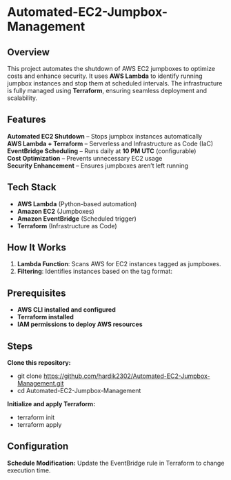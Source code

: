 # Automated-EC2-Jumpbox-Management

## Overview  
This project automates the shutdown of AWS EC2 jumpboxes to optimize costs and enhance security. It uses **AWS Lambda** to identify running jumpbox instances and stop them at scheduled intervals. The infrastructure is fully managed using **Terraform**, ensuring seamless deployment and scalability.

## Features  
**Automated EC2 Shutdown** – Stops jumpbox instances automatically  
**AWS Lambda + Terraform** – Serverless and Infrastructure as Code (IaC)  
**EventBridge Scheduling** – Runs daily at **10 PM UTC** (configurable)  
**Cost Optimization** – Prevents unnecessary EC2 usage  
**Security Enhancement** – Ensures jumpboxes aren’t left running  

## Tech Stack  
- **AWS Lambda** (Python-based automation)  
- **Amazon EC2** (Jumpboxes)  
- **Amazon EventBridge** (Scheduled trigger)  
- **Terraform** (Infrastructure as Code)  

## How It Works  
1. **Lambda Function**: Scans AWS for EC2 instances tagged as jumpboxes.  
2. **Filtering**: Identifies instances based on the tag format:  

## Prerequisites

- **AWS CLI installed and configured**
- **Terraform installed**
- **IAM permissions to deploy AWS resources**

## Steps

**Clone this repository:**
- git clone https://github.com/hardik2302/Automated-EC2-Jumpbox-Management.git
- cd Automated-EC2-Jumpbox-Management

**Initialize and apply Terraform:**

- terraform init
- terraform apply

## Configuration

**Schedule Modification:** Update the EventBridge rule in Terraform to change execution time.

